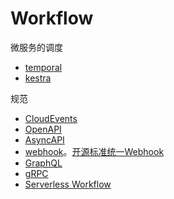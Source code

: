 # Workflow

微服务的调度

* [temporal](https://github.com/temporalio/temporal)
* [kestra](https://github.com/kestra-io/kestra)

 规范

* [CloudEvents](https://cloudevents.io/)
* [OpenAPI](https://swagger.io/specification/)
* [AsyncAPI](https://www.asyncapi.com/)
* [webhook](https://www.standardwebhooks.com/)。[开源标准统一Webhook](https://mp.weixin.qq.com/s?__biz=MzIzMzcxMTUxOQ==&mid=2247488410&idx=3&sn=51339045e4c1613dad1089988c586672&chksm=e880216adff7a87c00a6bc598ce43c2102d63f74ef8e03fbb3f840e2847b195827f0cb4fdf15&mpshare=1&scene=1&srcid=0126BRaw81sj5RFrS2kQ89Sr&sharer_shareinfo=f67cf87f5c2501948c99e7545eacfb6b&sharer_shareinfo_first=f67cf87f5c2501948c99e7545eacfb6b&version=4.1.10.99312&platform=mac#rd)
* [GraphQL](https://graphql.org/)
* [gRPC](https://grpc.io/)
* [Serverless Workflow](https://serverlessworkflow.io/)

